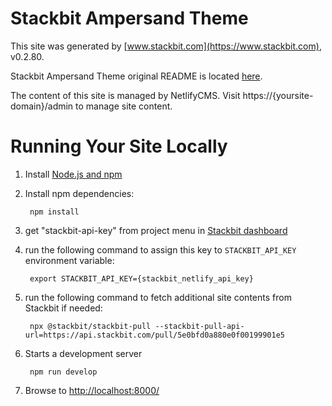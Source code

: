 # Stackbit Ampersand Theme

This site was generated by [www.stackbit.com](https://www.stackbit.com), v0.2.80.

Stackbit Ampersand Theme original README is located [here](./README.theme.md).

The content of this site is managed by NetlifyCMS. Visit https://{yoursite-domain}/admin to manage site content.

# Running Your Site Locally

1. Install [Node.js and npm](https://nodejs.org/en/)

1. Install npm dependencies:

        npm install

1. get "stackbit-api-key" from project menu in [Stackbit dashboard](https://app.stackbit.com/dashboard)

1. run the following command to assign this key to `STACKBIT_API_KEY` environment variable:

        export STACKBIT_API_KEY={stackbit_netlify_api_key}

1. run the following command to fetch additional site contents from Stackbit if needed:

        npx @stackbit/stackbit-pull --stackbit-pull-api-url=https://api.stackbit.com/pull/5e0bfd0a880e0f00199901e5

1. Starts a development server

        npm run develop

1. Browse to [http://localhost:8000/](http://localhost:8000/)
